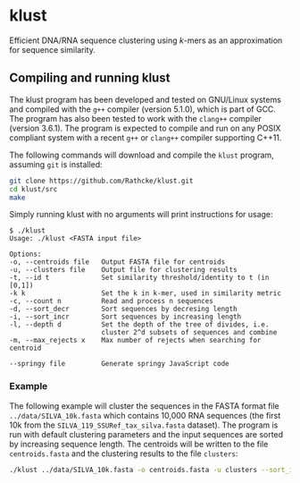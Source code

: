 # klust

Efficient DNA/RNA sequence clustering using *k*-mers as an approximation for
sequence similarity.


## Compiling and running klust

The klust program has been developed and tested on GNU/Linux systems and
compiled with the `g++` compiler (version 5.1.0), which is part of GCC. The
program has also been tested to work with the `clang++` compiler (version
3.6.1). The program is expected to compile and run on any POSIX compliant
system with a recent `g++` or `clang++` compiler supporting C++11.

The following commands will download and compile the `klust` program, assuming
`git` is installed:

```sh
git clone https://github.com/Rathcke/klust.git
cd klust/src
make
```

Simply running klust with no arguments will print instructions for usage:

```
$ ./klust
Usage: ./klust <FASTA input file>

Options:
-o, --centroids file   Output FASTA file for centroids
-u, --clusters file    Output file for clustering results
-t, --id t             Set similarity threshold/identity to t (in [0,1])
-k k                   Set the k in k-mer, used in similarity metric
-c, --count n          Read and process n sequences
-d, --sort_decr        Sort sequences by decresing length
-i, --sort_incr        Sort sequences by increasing length
-l, --depth d          Set the depth of the tree of divides, i.e.
                       cluster 2^d subsets of sequences and combine
-m, --max_rejects x    Max number of rejects when searching for centroid

--springy file         Generate springy JavaScript code
```


### Example

The following example will cluster the sequences in the FASTA format file
`../data/SILVA_10k.fasta` which contains 10,000 RNA sequences (the first 10k
from the `SILVA_119_SSURef_tax_silva.fasta` dataset). The program is run with
default clustering parameters and the input sequences are sorted by increasing
sequence length. The centroids will be written to the file `centroids.fasta`
and the clustering results to the file `clusters`:

```sh
./klust ../data/SILVA_10k.fasta -o centroids.fasta -u clusters --sort_incr
```
